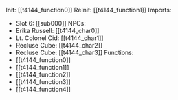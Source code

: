 Init: [[t4144_function0]]
ReInit: [[t4144_function1]]
Imports:
- Slot 6: [[sub000]]
NPCs:
- Erika Russell: [[t4144_char0]]
- Lt. Colonel Cid: [[t4144_char1]]
- Recluse Cube: [[t4144_char2]]
- Recluse Cube: [[t4144_char3]]
Functions:
- [[t4144_function0]]
- [[t4144_function1]]
- [[t4144_function2]]
- [[t4144_function3]]
- [[t4144_function4]]
